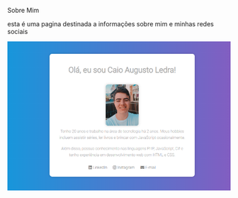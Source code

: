 Sobre Mim

esta é uma pagina destinada a informações sobre mim e minhas redes sociais

![Alt text](image.png)
